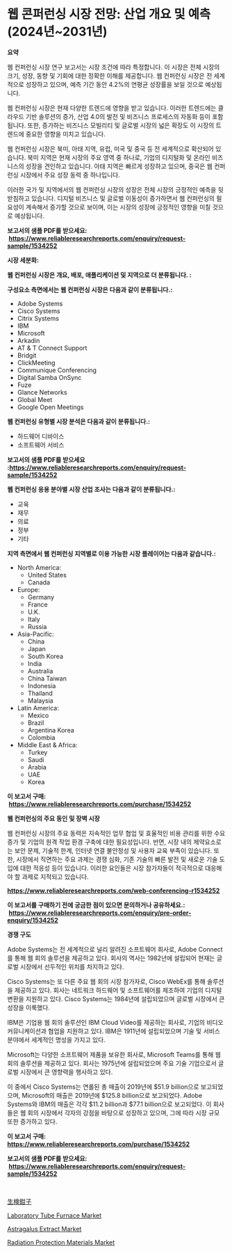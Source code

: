 <p><h1>웹 콘퍼런싱 시장 전망: 산업 개요 및 예측 (2024년~2031년)</h1></p><p><strong>요약</strong></p>
<p><p>웹 컨퍼런싱 시장 연구 보고서는 시장 조건에 따라 특정합니다. 이 시장은 전체 시장의 크기, 성장, 동향 및 기회에 대한 정확한 이해를 제공합니다. 웹 컨퍼런싱 시장은 전 세계적으로 성장하고 있으며, 예측 기간 동안 4.2%의 연평균 성장률을 보일 것으로 예상됩니다. </p><p>웹 컨퍼런싱 시장은 현재 다양한 트렌드에 영향을 받고 있습니다. 이러한 트렌드에는 클라우드 기반 솔루션의 증가, 산업 4.0의 발전 및 비즈니스 프로세스의 자동화 등이 포함됩니다. 또한, 증가하는 비즈니스 모빌리티 및 글로벌 시장의 넓은 확장도 이 시장의 트렌드에 중요한 영향을 미치고 있습니다. </p><p>웹 컨퍼런싱 시장은 북미, 아태 지역, 유럽, 미국 및 중국 등 전 세계적으로 확산되어 있습니다. 북미 지역은 현재 시장의 주요 영역 중 하나로, 기업의 디지털화 및 온라인 비즈니스의 성장을 견인하고 있습니다. 아태 지역은 빠르게 성장하고 있으며, 중국은 웹 컨퍼런싱 시장에서 주요 성장 동력 중 하나입니다. </p><p>이러한 국가 및 지역에서의 웹 컨퍼런싱 시장의 성장은 전체 시장의 긍정적인 예측을 뒷받침하고 있습니다. 디지털 비즈니스 및 글로벌 이동성이 증가하면서 웹 컨퍼런싱의 필요성이 계속해서 증가할 것으로 보이며, 이는 시장의 성장에 긍정적인 영향을 미칠 것으로 예상됩니다.</p></p>
<p><strong>보고서의 샘플 PDF를 받으세요: &nbsp;<a href="https://www.reliableresearchreports.com/enquiry/request-sample/1534252">https://www.reliableresearchreports.com/enquiry/request-sample/1534252</a></strong></p>
<p><strong>시장 세분화:</strong></p>
<p><strong> 웹 컨퍼런싱 시장은 개요, 배포, 애플리케이션 및 지역으로 더 분류됩니다. :</strong></p>
<p><strong>구성요소 측면에서는 웹 컨퍼런싱 시장은 다음과 같이 분류됩니다.:</strong></p>
<p><ul><li>Adobe Systems</li><li>Cisco Systems</li><li>Citrix Systems</li><li>IBM</li><li>Microsoft</li><li>Arkadin</li><li>AT & T Connect Support</li><li>Bridgit</li><li>ClickMeeting</li><li>Communique Conferencing</li><li>Digital Samba OnSync</li><li>Fuze</li><li>Glance Networks</li><li>Global Meet</li><li>Google Open Meetings</li></ul></p>
<p><strong> 웹 컨퍼런싱 유형별 시장 분석은 다음과 같이 분류됩니다.:</strong></p>
<p><ul><li>하드웨어 디바이스</li><li>소프트웨어 서비스</li></ul></p>
<p><strong>보고서의 샘플 PDF를 받으세요 :<a href="https://www.reliableresearchreports.com/enquiry/request-sample/1534252">https://www.reliableresearchreports.com/enquiry/request-sample/1534252</a></strong></p>
<p><strong> 웹 컨퍼런싱 응용 분야별 시장 산업 조사는 다음과 같이 분류됩니다.:</strong></p>
<p><ul><li>교육</li><li>재무</li><li>의료</li><li>정부</li><li>기타</li></ul></p>
<p><strong>지역 측면에서 웹 컨퍼런싱 지역별로 이용 가능한 시장 플레이어는 다음과 같습니다.:</strong></p>
<p><ul>
    <li>
        North America:
        <ul>
            <li>United States</li>
            <li>Canada</li>
        </ul>
    </li>
    <li>
        Europe:
        <ul>
            <li>Germany</li>
            <li>France</li>
            <li>U.K.</li>
            <li>Italy</li>
            <li>Russia</li>
        </ul>
    </li>
    <li>
        Asia-Pacific:
        <ul>
            <li>China</li>
            <li>Japan</li>
            <li>South Korea</li>
            <li>India</li>
            <li>Australia</li>
            <li>China Taiwan</li>
            <li>Indonesia</li>
            <li>Thailand</li>
            <li>Malaysia</li>
        </ul>
    </li>
    <li>
        Latin America:
        <ul>
            <li>Mexico</li>
            <li>Brazil</li>
            <li>Argentina Korea</li>
            <li>Colombia</li>
        </ul>
    </li>
    <li>
        Middle East & Africa:
        <ul>
            <li>Turkey</li>
            <li>Saudi</li>
            <li>Arabia</li>
            <li>UAE</li>
            <li>Korea</li>
        </ul>
    </li>
    </ul></p>
<p><strong>이 보고서 구매: &nbsp;<a href="https://www.reliableresearchreports.com/purchase/1534252">https://www.reliableresearchreports.com/purchase/1534252</a></strong></p>
<p><strong>웹 컨퍼런싱의 주요 동인 및 장벽 시장</strong></p>
<p><p>웹 컨퍼런싱 시장의 주요 동력은 지속적인 업무 협업 및 효율적인 비용 관리를 위한 수요 증가 및 기업의 원격 작업 환경 구축에 대한 필요성입니다. 반면, 시장 내의 제약요소로는 보안 문제, 기술적 한계, 인터넷 연결 불안정성 및 사용자 교육 부족이 있습니다. 또한, 시장에서 직면하는 주요 과제는 경쟁 심화, 기존 기술의 빠른 발전 및 새로운 기술 도입에 대한 적응성 등이 있습니다. 이러한 요인들은 시장 참가자들이 적극적으로 대응해야 할 과제로 지적되고 있습니다.</p></p>
<p><strong><a href="https://www.reliableresearchreports.com/web-conferencing-r1534252">https://www.reliableresearchreports.com/web-conferencing-r1534252</a></strong></p>
<p><strong>이 보고서를 구매하기 전에 궁금한 점이 있으면 문의하거나 공유하세요.: &nbsp;<a href="https://www.reliableresearchreports.com/enquiry/pre-order-enquiry/1534252">https://www.reliableresearchreports.com/enquiry/pre-order-enquiry/1534252</a></strong></p>
<p><strong>경쟁 구도</strong></p>
<p><p>Adobe Systems는 전 세계적으로 널리 알려진 소프트웨어 회사로, Adobe Connect를 통해 웹 회의 솔루션을 제공하고 있다. 회사의 역사는 1982년에 설립되어 현재는 글로벌 시장에서 선두적인 위치를 차지하고 있다.</p><p>Cisco Systems는 또 다른 주요 웹 회의 시장 참가자로, Cisco WebEx를 통해 솔루션을 제공하고 있다. 회사는 네트워크 하드웨어 및 소프트웨어를 제조하여 기업의 디지털 변환을 지원하고 있다. Cisco Systems는 1984년에 설립되었으며 글로벌 시장에서 큰 성장을 이룩했다.</p><p>IBM은 기업용 웹 회의 솔루션인 IBM Cloud Video를 제공하는 회사로, 기업의 비디오 커뮤니케이션과 협업을 지원하고 있다. IBM은 1911년에 설립되었으며 기술 및 서비스 분야에서 세계적인 명성을 가지고 있다.</p><p>Microsoft는 다양한 소프트웨어 제품을 보유한 회사로, Microsoft Teams를 통해 웹 회의 솔루션을 제공하고 있다. 회사는 1975년에 설립되었으며 주요 기술 기업으로서 글로벌 시장에서 큰 영향력을 행사하고 있다.</p><p>이 중에서 Cisco Systems는 연롤된 총 매출이 2019년에  $51.9 billion으로 보고되었으며, Microsoft의 매출은 2019년에 $125.8 billion으로 보고되었다. Adobe Systems와 IBM의 매출은 각각 $11.2 billion과 $77.1 billion으로 보고되었다. 이 회사들은 웹 회의 시장에서 각자의 강점을 바탕으로 성장하고 있으며, 그에 따라 시장 규모 또한 증가하고 있다.</p></p>
<p><strong>이 보고서 구매: &nbsp; <a href="https://www.reliableresearchreports.com/purchase/1534252">https://www.reliableresearchreports.com/purchase/1534252</a></strong></p>
<p><strong>보고서의 샘플 PDF를 받으세요: &nbsp;<a href="https://www.reliableresearchreports.com/enquiry/request-sample/1534252">https://www.reliableresearchreports.com/enquiry/request-sample/1534252</a></strong><strong></strong></p>
<p>&nbsp;</p>
<p><p><a href="https://github.com/SarahFahey88/Market-Research-Report-List-1/blob/main/803101019498.md">生検鉗子</a></p><p><a href="https://view.publitas.com/reportprime-1/laboratory-tube-furnace-market-size-global-industry-overview-market-segmentation-and-forecast-2024-to-2031/">Laboratory Tube Furnace Market</a></p><p><a href="https://pretty-mail-caf.notion.site/Astragalus-Extract-Market-Size-and-Growth-Market-Segmentation-Regional-and-Country-Breakdowns-and-64e60afb805742469bb8fc0ec0043776">Astragalus Extract Market</a></p><p><a href="https://flame-sidecar-702.notion.site/Radiation-Protection-Materials-Market-Analysis-Examines-its-Scope-on-Growth-Opportunities-and-Forec-d3fa87d03ba948c888a325ccae6af67c">Radiation Protection Materials Market</a></p></p>
